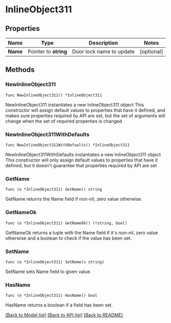 # InlineObject311

## Properties

Name | Type | Description | Notes
------------ | ------------- | ------------- | -------------
**Name** | Pointer to **string** | Door lock name to update | [optional] 

## Methods

### NewInlineObject311

`func NewInlineObject311() *InlineObject311`

NewInlineObject311 instantiates a new InlineObject311 object
This constructor will assign default values to properties that have it defined,
and makes sure properties required by API are set, but the set of arguments
will change when the set of required properties is changed

### NewInlineObject311WithDefaults

`func NewInlineObject311WithDefaults() *InlineObject311`

NewInlineObject311WithDefaults instantiates a new InlineObject311 object
This constructor will only assign default values to properties that have it defined,
but it doesn't guarantee that properties required by API are set

### GetName

`func (o *InlineObject311) GetName() string`

GetName returns the Name field if non-nil, zero value otherwise.

### GetNameOk

`func (o *InlineObject311) GetNameOk() (*string, bool)`

GetNameOk returns a tuple with the Name field if it's non-nil, zero value otherwise
and a boolean to check if the value has been set.

### SetName

`func (o *InlineObject311) SetName(v string)`

SetName sets Name field to given value.

### HasName

`func (o *InlineObject311) HasName() bool`

HasName returns a boolean if a field has been set.


[[Back to Model list]](../README.md#documentation-for-models) [[Back to API list]](../README.md#documentation-for-api-endpoints) [[Back to README]](../README.md)


